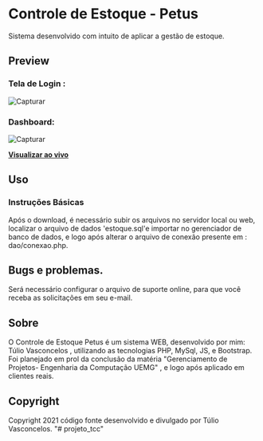 # Controle de Estoque - Petus

Sistema desenvolvido com intuito de aplicar a gestão de estoque.

## Preview

### Tela de Login :

![Capturar](https://imagem.app/image/WhatsApp-Image-2023-11-06-at-21.31.28.oTVw7i)

### Dashboard:

![Capturar](https://user-images.githubusercontent.com/57222479/104737888-98905600-5723-11eb-872d-3f641baec890.JPG)



**[Visualizar ao vivo](http://petustech.tk/estoque/index.php)**

## Uso

### Instruções Básicas

Após o download, é necessário subir os arquivos no servidor local ou web, localizar o arquivo de dados 'estoque.sql'e importar no gerenciador de banco de dados, e logo após alterar o arquivo de conexão presente em : dao/conexao.php.


## Bugs e problemas.

Será necessário configurar o arquivo de suporte online, para que você receba as solicitações em seu e-mail.

## Sobre

O Controle de Estoque Petus é um sistema WEB, desenvolvido por mim: Túlio Vasconcelos , utilizando as tecnologias PHP, MySql, JS, e Bootstrap. Foi planejado em prol da conclusão da matéria "Gerenciamento de Projetos- Engenharia da Computação UEMG" , e logo após aplicado em clientes reais.

## Copyright

Copyright 2021 código fonte desenvolvido e divulgado por Túlio Vasconcelos.
"# projeto_tcc" 
